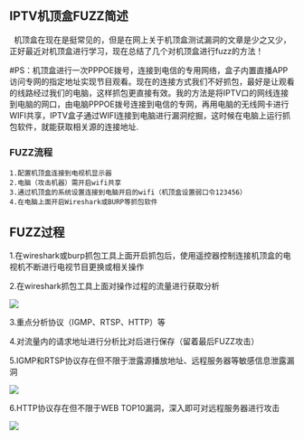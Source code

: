 ## IPTV机顶盒FUZZ简述

   机顶盒在现在是挺常见的，但是在网上关于机顶盒测试漏洞的文章是少之又少，正好最近对机顶盒进行学习，现在总结了几个对机顶盒进行fuzz的方法！
  
  #PS：机顶盒进行一次PPPOE拨号，连接到电信的专用网络，盒子内置直播APP访问专网的指定地址实现节目观看。现在的连接方式我们不好抓包，最好是让观看的线路经过我们的电脑，这样抓包更直接有效。我的方法是将IPTV口的网线连接到电脑的网口，由电脑PPPOE拨号连接到电信的专网，再用电脑的无线网卡进行WIFI共享，IPTV盒子通过WIFI连接到电脑进行漏洞挖掘，这时候在电脑上运行抓包软件，就能获取相关源的连接地址.

### FUZZ流程

```
1.配置机顶盒连接到电视机显示器
2.电脑（攻击机器）需开启wifi共享
3.通过机顶盒的系统设置连接到电脑开启的wifi（机顶盒设置弱口令123456）
4.在电脑上面开启Wireshark或BURP等抓包软件
```

## FUZZ过程
1.在wireshark或burp抓包工具上面开启抓包后，使用遥控器控制连接机顶盒的电视机不断进行电视节目更换或相关操作

2.在wireshark抓包工具上面对操作过程的流量进行获取分析

<img src="http://upload.ouliu.net/i/20171115171008lwigc.png"  />

3.重点分析协议（IGMP、RTSP、HTTP）等

4.对流量内的请求地址进行分析比对后进行保存（留着最后FUZZ攻击）

5.IGMP和RTSP协议存在但不限于泄露源播放地址、远程服务器等敏感信息泄露漏洞

<img src="http://upload.ouliu.net/i/2017111517085897w2o.jpeg"  />

6.HTTP协议存在但不限于WEB TOP10漏洞，深入即可对远程服务器进行攻击

<img src="http://upload.ouliu.net/i/20171115170656ryiki.png"  />

